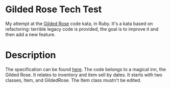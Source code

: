 # Gilded Rose Tech Test
My attempt at the [Gilded Rose](https://github.com/emilybache/GildedRose-Refactoring-Kata) code kata, in Ruby. It's a kata based on refactoring: terrible legacy code is provided, the goal is to improve it and then add a new feature.

# Description
The specification can be found [here](https://github.com/emilybache/GildedRose-Refactoring-Kata/blob/master/GildedRoseRequirements.txt). The code belongs to a magical inn, the Gilded Rose. It relates to inventory and item sell by dates. It starts with two classes, Item, and GildedRose. The Item class mustn't be edited.

